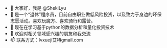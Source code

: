- 👋 大家好，我是 @ShekiLyu
- 👀 是一个“退休”程序员，目前自由职业做低风险投资，以及致力于身边的环保志愿活动。喜欢玩魔方、喜欢骑行和露营。
- 🌱 现在在学习基于python的数据分析和量化投资技术
- 💞️ 欢迎对相关领域感兴趣的朋友和我交流
- 📫 联系方式：lvxueji艾特gmail.com

<!---
ShekiLyu/ShekiLyu is a ✨ special ✨ repository because its `README.md` (this file) appears on your GitHub profile.
You can click the Preview link to take a look at your changes.
--->
